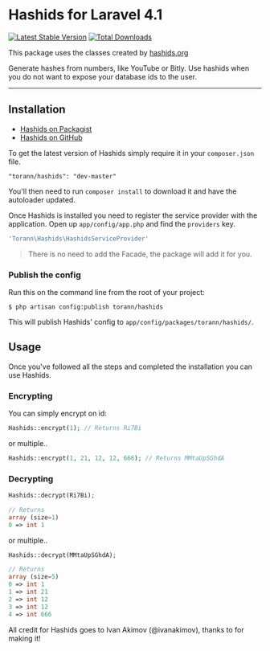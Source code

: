 # Hashids for Laravel 4.1

[![Latest Stable Version](https://poser.pugx.org/torann/hashids/v/stable.png)](https://packagist.org/packages/torann/hashids) [![Total Downloads](https://poser.pugx.org/torann/hashids/downloads.png)](https://packagist.org/packages/torann/hashids)

This package uses the classes created by [hashids.org](http://www.hashids.org/ "http://www.hashids.org/")

Generate hashes from numbers, like YouTube or Bitly. Use hashids when you do not want to expose your database ids to the user.

----------

## Installation

- [Hashids on Packagist](https://packagist.org/packages/torann/hashids)
- [Hashids on GitHub](https://github.com/torann/laravel-hashids)

To get the latest version of Hashids simply require it in your `composer.json` file.

~~~
"torann/hashids": "dev-master"
~~~

You'll then need to run `composer install` to download it and have the autoloader updated.

Once Hashids is installed you need to register the service provider with the application. Open up `app/config/app.php` and find the `providers` key.


```php
'Torann\Hashids\HashidsServiceProvider'
```

> There is no need to add the Facade, the package will add it for you.


### Publish the config

Run this on the command line from the root of your project:

    $ php artisan config:publish torann/hashids

This will publish Hashids' config to ``app/config/packages/torann/hashids/``.

## Usage

Once you've followed all the steps and completed the installation you can use Hashids.

### Encrypting

You can simply encrypt on id:

```php
Hashids::encrypt(1); // Returns Ri7Bi
```

or multiple..

```php
Hashids::encrypt(1, 21, 12, 12, 666); // Returns MMtaUpSGhdA
```

### Decrypting

```php
Hashids::decrypt(Ri7Bi);

// Returns
array (size=1)
0 => int 1
```

or multiple..

```php
Hashids::decrypt(MMtaUpSGhdA);

// Returns
array (size=5)
0 => int 1
1 => int 21
2 => int 12
3 => int 12
4 => int 666
```

All credit for Hashids goes to Ivan Akimov (@ivanakimov), thanks to for making it!